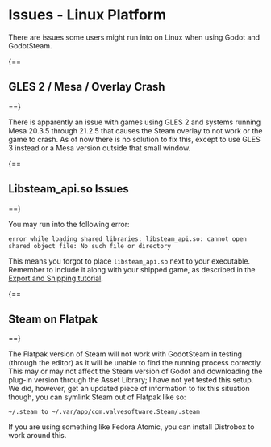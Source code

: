 # Issues - Linux Platform

There are issues some users might run into on Linux when using Godot and GodotSteam.

{==
## GLES 2 / Mesa / Overlay Crash
==}

There is apparently an issue with games using GLES 2 and systems running Mesa 20.3.5 through 21.2.5 that causes the Steam overlay to not work or the game to crash. As of now there is no solution to fix this, except to use GLES 3 instead or a Mesa version outside that small window.

{==
## Libsteam_api.so Issues
==}

You may run into the following error:

```
error while loading shared libraries: libsteam_api.so: cannot open shared object file: No such file or directory
```

This means you forgot to place `libsteam_api.so` next to your executable.
Remember to include it along with your shipped game, as described in the [Export and Shipping tutorial](../tutorials/exporting_shipping.md).

{==
## Steam on Flatpak
==}

The Flatpak version of Steam will not work with GodotSteam in testing (through the editor) as it will be unable to find the running process correctly.  This may or may not affect the Steam version of Godot and downloading the plug-in version through the Asset Library; I have not yet tested this setup.  We did, however, get an updated piece of information to fix this situation though, you can symlink Steam out of Flatpak like so:

```
~/.steam to ~/.var/app/com.valvesoftware.Steam/.steam
```

If you are using something like Fedora Atomic, you can install Distrobox to work around this.